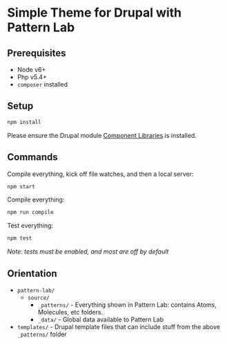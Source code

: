 # Simple Theme for Drupal with Pattern Lab

## Prerequisites

- Node v6+
- Php v5.4+
- `composer` installed

## Setup

```bash
npm install
```

Please ensure the Drupal module [Component Libraries](http://drupal.org/project/components) is installed.

## Commands

Compile everything, kick off file watches, and then a local server:

```bash
npm start
```

Compile everything:

```bash
npm run compile
```

Test everything:

```bash
npm test
```

*Note: tests must be enabled, and most are off by default*

## Orientation

- `pattern-lab/`
  - `source/`
    - `_patterns/` - Everything shown in Pattern Lab: contains Atoms, Molecules, etc folders.
    - `_data/` - Global data available to Pattern Lab
- `templates/` - Drupal template files that can include stuff from the above `_patterns/` folder

